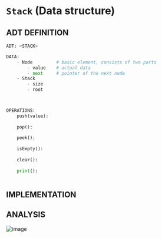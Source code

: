 # `Stack` (Data structure)

## ADT DEFINITION

```py
ADT: <STACK>

DATA:
    - Node         # basic element, consists of two parts
        - value    # actual data
        - next     # pointer of the next node
    - Stack
        - size
        - root



OPERATIONS:
    push(value):
    
    pop():
    
    peek():
    
    isEmpty():
    
    clear():
    
    print():
    
```

## IMPLEMENTATION


## ANALYSIS

![image](https://user-images.githubusercontent.com/14041622/48704074-9eb44600-ec30-11e8-8e30-f8cb3ac52220.png)
